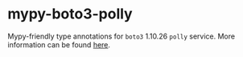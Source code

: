 # mypy-boto3-polly

Mypy-friendly type annotations for `boto3` 1.10.26 `polly` service.
More information can be found [here](https://github.com/vemel/mypy_boto3).